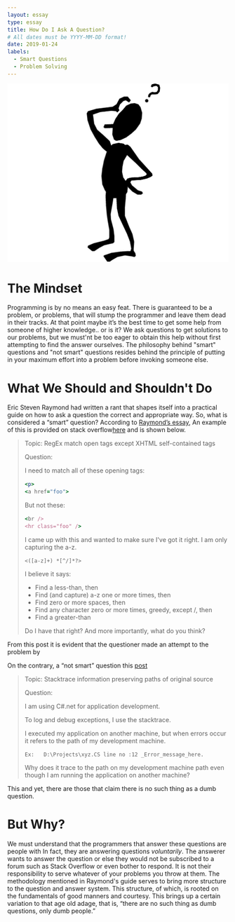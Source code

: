 ```yaml
---
layout: essay
type: essay
title: How Do I Ask A Question?
# All dates must be YYYY-MM-DD format!
date: 2019-01-24
labels:
  - Smart Questions
  - Problem Solving
---
```


 <img class="ui small right floated spaced image" src="../images/confused-man.jpg">
 
# The Mindset
Programming is by no means an easy feat. There is guaranteed to be a problem, or problems, that will stump the programmer and leave them dead in their tracks. At that point maybe it’s the best time to get some help from someone of higher knowledge.. or is it? We ask questions to get solutions to our problems, but we must'nt be too eager to obtain this help without first attempting to find the answer ourselves. The philosophy behind "smart" questions and "not smart" questions resides behind the principle of putting in your maximum effort into a problem before invoking someone else.

# What We Should and Shouldn't Do
Eric Steven Raymond had written a rant that shapes itself into a practical guide on how to ask a question the correct and appropriate way. So, what is considered a “smart” question? According to [Raymond’s essay](http://www.catb.org/esr/faqs/smart-questions.html),  An example of this is provided on stack overflow[here](https://stackoverflow.com/questions/1732348/regex-match-open-tags-except-xhtml-self-contained-tags/1732454#1732454) and is shown below.

<blockquote>
Topic: RegEx match open tags except XHTML self-contained tags
  
Question: 

I need to match all of these opening tags:

```ruby
<p>
<a href="foo">
```
But not these:

```ruby
<br />
<hr class="foo" />
```
I came up with this and wanted to make sure I've got it right. I am only capturing the a-z.

```
<([a-z]+) *[^/]*?>
```
I believe it says:

- Find a less-than, then
- Find (and capture) a-z one or more times, then
- Find zero or more spaces, then
- Find any character zero or more times, greedy, except /, then
- Find a greater-than

Do I have that right? And more importantly, what do you think?
</blockquote>

From this post it is evident that the questioner made an attempt to the problem by 

On the contrary, a “not smart” question this [post](https://stackoverflow.com/questions/388470/stacktrace-information-preserving-paths-of-original-source?answertab=votes#tab-top)

<blockquote>
Topic: Stacktrace information preserving paths of original source

Question:

I am using C#.net for application development.

To log and debug exceptions, I use the stacktrace.

I executed my application on another machine, but when errors occur it refers to the path of my development machine.

```
Ex:   D:\Projects\xyz.CS line no :12 _Error_message_here.
```

Why does it trace to the path on my development machine path even though I am running the application on another machine?


</blockquote>

This and yet, there are those that claim there is no such thing as a dumb question.

# But Why?
We must understand that the programmers that answer these questions are people with In fact, they are answering questions <i>voluntarily</i>. The answerer wants to answer the question or else they would not be subscribed to a forum such as Stack Overflow or even bother to respond. It is not their responsibility to serve whatever of your problems you throw at them. The methodology mentioned in Raymond's guide serves to bring more structure to the question and answer system. This structure, of which, is rooted on the fundamentals of good manners and courtesy. This brings up a certain variation to that age old adage, that is, “there are no such thing as dumb questions, only dumb people.”

